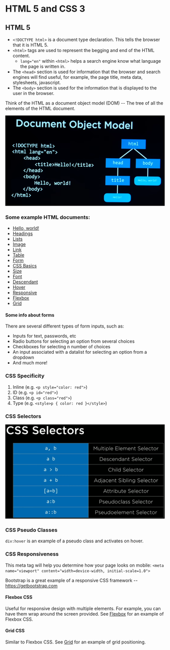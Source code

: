 # HTML 5 and CSS 3

## HTML 5

- `<!DOCTYPE html>` is a document type declaration. This tells the browser that it is HTML 5.
- `<html>` tags are used to represent the begging and end of the HTML content.
  - `lang="en"` within `<html>` helps a search engine know what language the page is written in.
- The `<head>` section is used for information that the browser and search engines will find useful, for example, the page title, meta data, stylesheets, javascript.
- The `<body>` section is used for the information that is displayed to the user in the browser.

Think of the HTML as a document object model (DOM) -- The tree of all the elements of the HTML document.

<img src="00%20-%20HTML%20and%20CSS/images/dom.png">

### Some example HTML documents:

- <a href="./00 - HTML and CSS/00 - Hello, world.html">Hello, world!</a>
- <a href="./00 - HTML and CSS/01 - Headings.html">Headings</a>
- <a href="./00 - HTML and CSS/02 - Lists.html">Lists</a>
- <a href="./00 - HTML and CSS/03 - Image.html">Image</a>
- <a href="./00 - HTML and CSS/04 - Link.html">Link</a>
- <a href="./00 - HTML and CSS/05 - Table.html">Table</a>
- <a href="./00 - HTML and CSS/06 - Form.html">Form</a>
- <a href="./00 - HTML and CSS/07 - CSS.html">CSS Basics</a>
- <a href="./00 - HTML and CSS/08 - Size.html">Size</a>
- <a href="./00 - HTML and CSS/09 - Font.html">Font</a>
- <a href="./00 - HTML and CSS/10 - Descendant.html">Descendant</a>
- <a href="./00 - HTML and CSS/11 - Hover.html">Hover</a>
- <a href="./00 - HTML and CSS/12 - Responsive.html">Responsive</a>
- <a href="./00 - HTML and CSS/13 - Flexbox.html">Flexbox</a>
- <a href="./00 - HTML and CSS/14 - Grid.html">Grid</a>

#### Some info about forms

There are several different types of form inputs, such as:
- Inputs for text, passwords, etc
- Radio buttons for selecting an option from several choices
- Checkboxes for selecting n number of choices
- An input associated with a datalist for selecting an option from a dropdown
- And much more!

### CSS Specificity

1. Inline (e.g. `<p style="color: red">`)
2. ID (e.g. `<p id="red">`)
3. Class (e.g. `<p class="red">`)
4. Type (e.g. `<style>p { color: red }</style>`)

### CSS Selectors

<img src="00%20-%20HTML%20and%20CSS/images/selectors.png">

### CSS Pseudo Classes

`div:hover` is an example of a pseudo class and activates on hover.

### CSS Responsiveness

This meta tag will help you determine how your page looks on mobile:
`<meta name="viewport" content="width=device-width, initial-scale=1.0">`

Bootstrap is a great example of a responsive CSS framework -- https://getbootstrap.com

#### Flexbox CSS

Useful for responsive design with multiple elements. For example, you can have them wrap around the screen provided. See <a href="./00 - HTML and CSS/13 - Flexbox.html">Flexbox</a> for an example of Flexbox CSS.

#### Grid CSS
Similar to Flexbox CSS. See <a href="./00 - HTML and CSS/14 - Grid.html">Grid</a> for an example of grid positioning.

